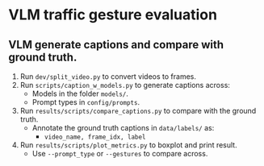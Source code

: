 # VLM traffic gesture evaluation

## VLM generate captions and compare with ground truth.
1. Run `dev/split_video.py` to convert videos to frames.
2. Run `scripts/caption_w_models.py` to generate captions across:
    - Models in the folder `models/`.
    - Prompt types in `config/prompts`.
3. Run `results/scripts/compare_captions.py` to compare with the ground truth.
    - Annotate the ground truth captions in `data/labels/` as:
        - `video_name, frame_idx, label`
4. Run `results/scripts/plot_metrics.py` to boxplot and print result.
    - Use `--prompt_type` or `--gestures` to compare across.